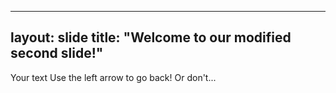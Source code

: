 
---
layout: slide
title: "Welcome to our modified second slide!"
---
Your text
Use the left arrow to go back!  Or don't...
